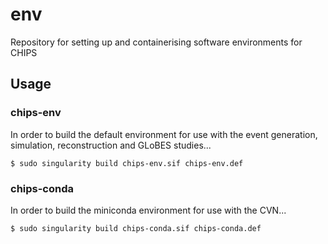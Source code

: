 # env

Repository for setting up and containerising software environments for CHIPS

## Usage

### chips-env
In order to build the default environment for use with the event generation, simulation, reconstruction and GLoBES studies...

```
$ sudo singularity build chips-env.sif chips-env.def
```

### chips-conda
In order to build the miniconda environment for use with the CVN...

```
$ sudo singularity build chips-conda.sif chips-conda.def
```